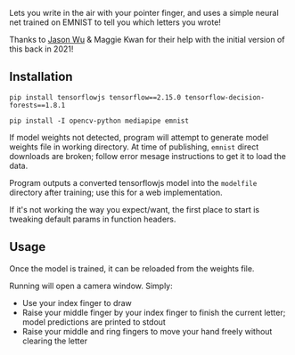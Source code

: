 Lets you write in the air with your pointer finger, and uses a simple neural net trained on EMNIST to tell you which letters you wrote!

Thanks to [Jason Wu](https://github.com/abstractlegwear) & Maggie Kwan for their help with the initial version of this back in 2021!

## Installation
`pip install tensorflowjs tensorflow==2.15.0 tensorflow-decision-forests==1.8.1`

`pip install -I opencv-python mediapipe emnist`

If model weights not detected, program will attempt to generate model weights file in working directory. At time of publishing, `emnist` direct downloads are broken; follow error mesage instructions to get it to load the data.

Program outputs a converted tensorflowjs model into the `modelfile` directory after training; use this for a web implementation.

If it's not working the way you expect/want, the first place to start is tweaking default params in function headers.

## Usage
Once the model is trained, it can be reloaded from the weights file.

Running will open a camera window. Simply:
- Use your index finger to draw
- Raise your middle finger by your index finger to finish the current letter; model predictions are printed to stdout
- Raise your middle and ring fingers to move your hand freely without clearing the letter
